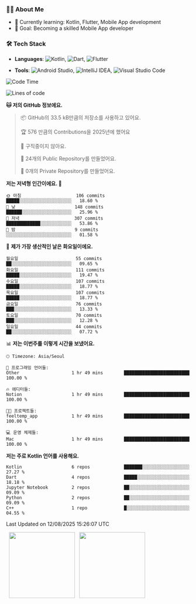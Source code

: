 ### 👨‍💻 About Me
- 🌱 Currently learning: Kotlin, Flutter, Mobile App development
- 🎯 Goal: Becoming a skilled Mobile App developer

### 🛠 Tech Stack
- **Languages**: ![Kotlin](https://img.shields.io/badge/Kotlin-0095D5?style=flat-square&logo=kotlin&logoColor=white), ![Dart](https://img.shields.io/badge/Dart-0175C2?style=flat-square&logo=dart&logoColor=white), ![Flutter](https://img.shields.io/badge/Flutter-02569B?style=flat-square&logo=flutter&logoColor=white)

- **Tools**:
![Android Studio](https://img.shields.io/badge/Android%20Studio-3DDC84?style=flat-square&logo=android-studio&logoColor=white), 
![IntelliJ IDEA](https://img.shields.io/badge/IntelliJ%20IDEA-000000?style=flat-square&logo=intellij-idea&logoColor=white), 
![Visual Studio Code](https://img.shields.io/badge/VS%20Code-007ACC?style=flat-square&logo=visual-studio-code&logoColor=white)

<!--START_SECTION:waka-->
![Code Time](http://img.shields.io/badge/Code%20Time-227%20hrs%204%20mins-blue)

![Lines of code](https://img.shields.io/badge/%EC%A0%80%EB%8A%94%20%EC%97%AC%ED%83%9C%EA%B9%8C%EC%A7%80%20-305.0%20thousand%20%EC%A4%84%EC%9D%98%20%EC%BD%94%EB%93%9C%EB%A5%BC%20%EC%9E%91%EC%84%B1%ED%96%88%EC%96%B4%EC%9A%94.-blue)

**🐱 저의 GitHub 정보에요.** 

> 📦 GitHub의 33.5 kB만큼의 저장소를 사용하고 있어요. 
 > 
> 🏆 576 만큼의 Contributions을 2025년에 했어요
 > 
> 🚫 구직중이지 않아요.
 > 
> 📜 24개의 Public Repository를 만들었어요. 
 > 
> 🔑 0개의 Private Repository를 만들었어요. 
 > 
**저는 저녁형 인간이에요. 🦉** 

```text
🌞 아침                     106 commits         █████░░░░░░░░░░░░░░░░░░░░   18.60 % 
🌆 낮　                     148 commits         ██████░░░░░░░░░░░░░░░░░░░   25.96 % 
🌃 저녁                     307 commits         █████████████░░░░░░░░░░░░   53.86 % 
🌙 밤　                     9 commits           ░░░░░░░░░░░░░░░░░░░░░░░░░   01.58 % 
```
📅 **제가 가장 생산적인 날은 화요일이에요.** 

```text
월요일                      55 commits          ██░░░░░░░░░░░░░░░░░░░░░░░   09.65 % 
화요일                      111 commits         █████░░░░░░░░░░░░░░░░░░░░   19.47 % 
수요일                      107 commits         █████░░░░░░░░░░░░░░░░░░░░   18.77 % 
목요일                      107 commits         █████░░░░░░░░░░░░░░░░░░░░   18.77 % 
금요일                      76 commits          ███░░░░░░░░░░░░░░░░░░░░░░   13.33 % 
토요일                      70 commits          ███░░░░░░░░░░░░░░░░░░░░░░   12.28 % 
일요일                      44 commits          ██░░░░░░░░░░░░░░░░░░░░░░░   07.72 % 
```


📊 **저는 이번주를 이렇게 시간을 보냈어요.** 

```text
🕑︎ Timezone: Asia/Seoul

💬 프로그래밍 언어들: 
Other                    1 hr 49 mins        █████████████████████████   100.00 % 

🔥 에디터들: 
Notion                   1 hr 49 mins        █████████████████████████   100.00 % 

🐱‍💻 프로젝트들: 
feeltemp_app             1 hr 49 mins        █████████████████████████   100.00 % 

💻 운영 체제들: 
Mac                      1 hr 49 mins        █████████████████████████   100.00 % 
```

**저는 주로 Kotlin 언어를 사용해요.** 

```text
Kotlin                   6 repos             ███████░░░░░░░░░░░░░░░░░░   27.27 % 
Dart                     4 repos             █████░░░░░░░░░░░░░░░░░░░░   18.18 % 
Jupyter Notebook         2 repos             ██░░░░░░░░░░░░░░░░░░░░░░░   09.09 % 
Python                   2 repos             ██░░░░░░░░░░░░░░░░░░░░░░░   09.09 % 
C++                      1 repo              █░░░░░░░░░░░░░░░░░░░░░░░░   04.55 % 
```




 Last Updated on 12/08/2025 15:26:07 UTC
<!--END_SECTION:waka-->

<p>
  <img height="180em" src="https://github-readme-stats.vercel.app/api?username=JongHyun070105&show_icons=true&include_all_commits=true&bg_color=0d1117&title_color=ffffff&text_color=c9d1d9&icon_color=79ff97">
  <img height="180em" src="https://github-readme-stats.vercel.app/api/top-langs/?username=JongHyun070105&layout=compact&langs_count=4&bg_color=0d1117&title_color=ffffff&text_color=c9d1d9&hide=php,jupyter%20notebook&hide_repo=EcoStep,mimir,git-session">
</p>
